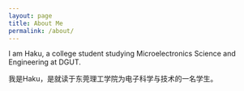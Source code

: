 ```yaml
---
layout: page
title: About Me
permalink: /about/
---
```


I am Haku, a college student studying Microelectronics Science and Engineering at DGUT.

我是Haku，是就读于东莞理工学院为电子科学与技术的一名学生。
